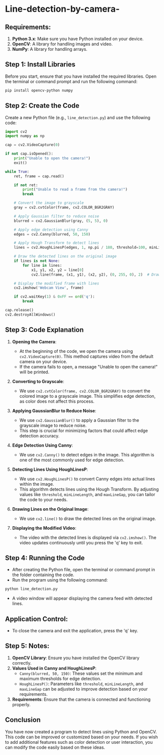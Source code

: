 # Line-detection-by-camera-

## Requirements:

1. **Python 3.x**: Make sure you have Python installed on your device.
2. **OpenCV**: A library for handling images and video.
3. **NumPy**: A library for handling arrays.

## Step 1: Install Libraries

Before you start, ensure that you have installed the required libraries. Open the terminal or command prompt and run the following command:

```bash
pip install opencv-python numpy
```

## Step 2: Create the Code

Create a new Python file (e.g., `line_detection.py`) and use the following code:

```python
import cv2
import numpy as np

cap = cv2.VideoCapture(0)

if not cap.isOpened():
    print("Unable to open the camera!")
    exit()

while True:
    ret, frame = cap.read()

    if not ret:
        print("Unable to read a frame from the camera!")
        break

    # Convert the image to grayscale
    gray = cv2.cvtColor(frame, cv2.COLOR_BGR2GRAY)

    # Apply Gaussian filter to reduce noise
    blurred = cv2.GaussianBlur(gray, (5, 5), 0)

    # Apply edge detection using Canny
    edges = cv2.Canny(blurred, 50, 150)

    # Apply Hough Transform to detect lines
    lines = cv2.HoughLinesP(edges, 1, np.pi / 180, threshold=100, minLineLength=50, maxLineGap=10)

    # Draw the detected lines on the original image
    if lines is not None:
        for line in lines:
            x1, y1, x2, y2 = line[0]
            cv2.line(frame, (x1, y1), (x2, y2), (0, 255, 0), 2)  # Draw the line in green

    # Display the modified frame with lines
    cv2.imshow('Webcam View', frame)

    if cv2.waitKey(1) & 0xFF == ord('q'):
        break

cap.release()
cv2.destroyAllWindows()
```

## Step 3: Code Explanation

1. **Opening the Camera**:
   - At the beginning of the code, we open the camera using `cv2.VideoCapture(0)`. This method captures video from the default camera on your device.
   - If the camera fails to open, a message "Unable to open the camera!" will be printed.

2. **Converting to Grayscale**:
   - We use `cv2.cvtColor(frame, cv2.COLOR_BGR2GRAY)` to convert the colored image to a grayscale image. This simplifies edge detection, as color does not affect this process.

3. **Applying GaussianBlur to Reduce Noise**:
   - We use `cv2.GaussianBlur()` to apply a Gaussian filter to the grayscale image to reduce noise.
   - This step is crucial for minimizing factors that could affect edge detection accuracy.

4. **Edge Detection Using Canny**:
   - We use `cv2.Canny()` to detect edges in the image. This algorithm is one of the most commonly used for edge detection.

5. **Detecting Lines Using HoughLinesP**:
   - We use `cv2.HoughLinesP()` to convert Canny edges into actual lines within the image.
   - This algorithm detects lines using the Hough Transform. By adjusting values like `threshold`, `minLineLength`, and `maxLineGap`, you can tailor the code to your needs.

6. **Drawing Lines on the Original Image**:
   - We use `cv2.line()` to draw the detected lines on the original image.

7. **Displaying the Modified Video**:
   - The video with the detected lines is displayed via `cv2.imshow()`. The video updates continuously until you press the 'q' key to exit.

## Step 4: Running the Code

- After creating the Python file, open the terminal or command prompt in the folder containing the code.
- Run the program using the following command:

```bash
python line_detection.py
```

- A video window will appear displaying the camera feed with detected lines.

## Application Control:

- To close the camera and exit the application, press the 'q' key.

## Step 5: Notes:

1. **OpenCV Library**: Ensure you have installed the OpenCV library correctly.
2. **Values Used in Canny and HoughLinesP**:
   - `Canny(blurred, 50, 150)`: These values set the minimum and maximum thresholds for edge detection.
   - `HoughLinesP()`: Parameters like `threshold`, `minLineLength`, and `maxLineGap` can be adjusted to improve detection based on your requirements.
3. **Requirements**: Ensure that the camera is connected and functioning properly.

## Conclusion

You have now created a program to detect lines using Python and OpenCV. This code can be improved or customized based on your needs. If you wish to add additional features such as color detection or user interaction, you can modify the code easily based on these ideas.

